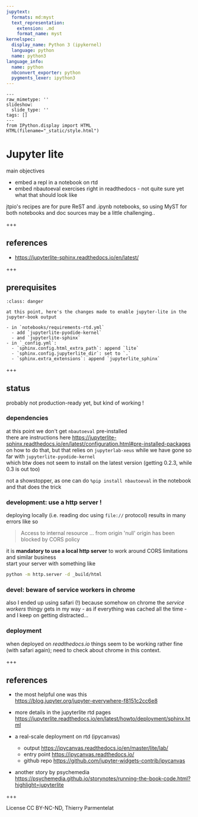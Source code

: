 ```yaml
---
jupytext:
  formats: md:myst
  text_representation:
    extension: .md
    format_name: myst
kernelspec:
  display_name: Python 3 (ipykernel)
  language: python
  name: python3
language_info:
  name: python
  nbconvert_exporter: python
  pygments_lexer: ipython3
---
```


```{raw-cell}
---
raw_mimetype: ''
slideshow:
  slide_type: ''
tags: []
---
from IPython.display import HTML
HTML(filename="_static/style.html")
```

# Jupyter lite

main objectives

- embed a repl in a notebook on rtd
- embed nbautoeval exercises right in readthedocs - not quite sure yet what that should look like

jtpio's recipes are for pure ReST and .ipynb notebooks, so using MyST for both notebooks and doc sources may be a little challenging..

+++

## references

- https://jupyterlite-sphinx.readthedocs.io/en/latest/

+++

## prerequisites

````{admonition} WARNING: not necessarily up-to-date/complete
:class: danger

at this point, here's the changes made to enable jupyter-lite in the jupyter-book output

- in `notebooks/requirements-rtd.yml`
  - add `jupyterlite-pyodide-kernel`
  - and `jupyterlite-sphinx`
- in `_config.yml`:
  - `sphinx.config.html_extra_path`: append `lite`
  - `sphinx.config.jupyterlite_dir`: set to `.`
  - `sphinx.extra_extensions`: append `jupyterlite_sphinx`
````

+++

## status

probably not production-ready yet, but kind of working !

### dependencies

at this point we don't get `nbautoeval` pre-installed  
there are instructions here <https://jupyterlite-sphinx.readthedocs.io/en/latest/configuration.html#pre-installed-packages> on how to do that, but that relies on `jupyterlab-xeus` while we have gone so far with `jupyterlite-pyodide-kernel`  
which btw does not seem to install on the latest version (getting 0.2.3, while 0.3 is out too)

not a showstopper, as one can do `%pip install nbautoeval` in the notebook and that does the trick

### development: use a http server !

deploying locally (i.e. reading doc using `file://` protocol) results in many errors like so
> Access to internal resource ... from origin 'null' origin has been blocked by CORS policy

it is **mandatory to use a local http server** to work around CORS limitations and similar business  
start your server with something like
```bash
python -m http.server -d _build/html
```

### devel: beware of service workers in chrome

also I ended up using safari (!) because somehow on chrome the *service workers* thingy gets in my way - as if everything was cached all the time - and I keep on getting distracted...

### deployment

when deployed on *readthedocs.io* things seem to be working rather fine (with safari again); need to check about chrome in this context.

+++

## references

- the most helpful one was this  
  <https://blog.jupyter.org/jupyter-everywhere-f8151c2cc6e8>
- more details in the jupyterlite rtd pages  
  <https://jupyterlite.readthedocs.io/en/latest/howto/deployment/sphinx.html>
- a real-scale deployment on rtd (ipycanvas)
  - output <https://ipycanvas.readthedocs.io/en/master/lite/lab/>
  - entry point <https://ipycanvas.readthedocs.io/>
  - github repo <https://github.com/jupyter-widgets-contrib/ipycanvas>

- another story by psychemedia
  <https://psychemedia.github.io/storynotes/running-the-book-code.html?highlight=jupyterlite>

+++

License CC BY-NC-ND, Thierry Parmentelat
